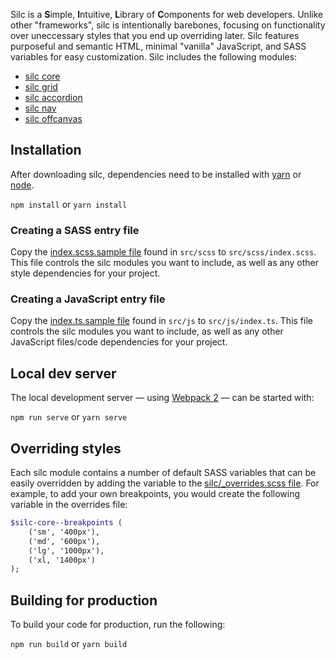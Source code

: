 Silc is a **S**imple, **I**ntuitive, **L**ibrary of **C**omponents for web developers. Unlike other "frameworks", silc is intentionally barebones, focusing on functionality over uneccessary styles that you end up overriding later. Silc features purposeful and semantic HTML, minimal "vanilla" JavaScript, and SASS variables for easy customization. Silc includes the following modules:

 - [silc core](https://github.com/nickrigby/silc-core)
 - [silc grid](https://github.com/nickrigby/silc-grid)
 - [silc accordion](https://github.com/nickrigby/silc-accordion)
 - [silc nav](https://github.com/nickrigby/silc-nav)
 - [silc offcanvas](https://github.com/nickrigby/silc-offcanvas)

## Installation
After downloading silc, dependencies need to be installed with [yarn](https://yarnpkg.com/lang/en/docs/install/) or [node](https://docs.npmjs.com/getting-started/installing-node).

`npm install` or `yarn install`

### Creating a SASS entry file
Copy the [index.scss.sample file](src/scss/index.scss.sample) found in `src/scss` to `src/scss/index.scss`. This file controls the silc modules you want to include, as well as any other style dependencies for your project.

### Creating a JavaScript entry file
Copy the [index.ts.sample file](src/js/index.ts.sample) found in `src/js` to `src/js/index.ts`. This file controls the silc modules you want to include, as well as any other JavaScript files/code dependencies for your project.

## Local dev server
The local development server — using [Webpack 2](webpack.js.org) — can be started with:

`npm run serve` or `yarn serve`

## Overriding styles
Each silc module contains a number of default SASS variables that can be easily overridden by adding the variable to the [silc/_overrides.scss file](src/scss/silc/_overrides.scss). For example, to add your own breakpoints, you would create the following variable in the overrides file:

```scss
$silc-core--breakpoints (
    ('sm', '400px'),
    ('md', '600px'),
    ('lg', '1000px'),
    ('xl, '1400px')
);
```

## Building for production
To build your code for production, run the following:

`npm run build` or `yarn build`
